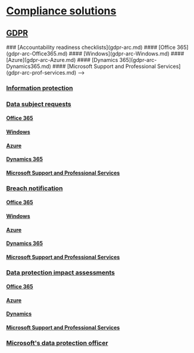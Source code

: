 # [Compliance solutions](compliance-solutions-overview.md)
## [GDPR](gdpr.md)
<!-->
### [Accountability readiness checklists](gdpr-arc.md)
#### [Office 365](gdpr-arc-Office365.md)
#### [Windows](gdpr-arc-Windows.md)
#### [Azure](gdpr-arc-Azure.md)
#### [Dynamics 365](gdpr-arc-Dynamics365.md)
#### [Microsoft Support and Professional Services](gdpr-arc-prof-services.md)
-->
### [Information protection](gdpr-information-protection.md)
### [Data subject requests](gdpr-data-subject-requests.md)
#### [Office 365](gdpr-dsr-Office365.md) 
#### [Windows](gdpr-dsr-Windows.md)
#### [Azure](gdpr-dsr-Azure.md)
#### [Dynamics 365](gdpr-dsr-Dynamics365.md)
#### [Microsoft Support and Professional Services](gdpr-dsr-prof-services.md) 
### [Breach notification](gdpr-breach-notification.md)
#### [Office 365](gdpr-breach-Office365.md)
#### [Windows](gdpr-breach-Windows.md)
#### [Azure](gdpr-breach-Azure.md)
#### [Dynamics 365](gdpr-breach-Dynamics365.md)
#### [Microsoft Support and Professional Services](gdpr-breach-Microsoft-Support-Professional-Services.md)
### [Data protection impact assessments](gdpr-data-protection-impact-assessments.md)
#### [Office 365](gdpr-dpia-office365.md)
#### [Azure](gdpr-dpia-azure.md)
#### [Dynamics](gdpr-dpia-dynamics.md)
#### [Microsoft Support and Professional Services](gdpr-dpia-prof-services.md)
### [Microsoft's data protection officer](gdpr-data-protection-officer.md)
